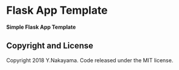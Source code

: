 Flask App Template
==================

**Simple Flask App Template**

## Copyright and License

Copyright 2018 Y.Nakayama. Code released under the MIT license.
